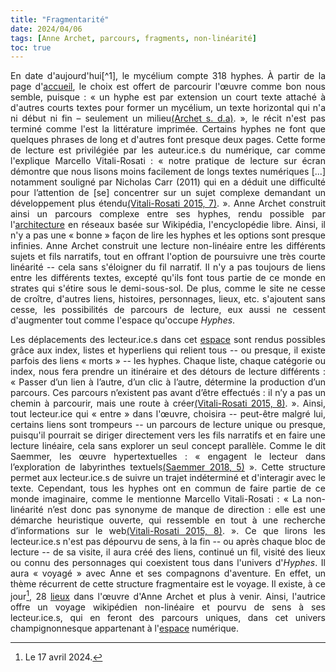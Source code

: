 ```yaml
---
title: "Fragmentarité"
date: 2024/04/06
tags: [Anne Archet, parcours, fragments, non-linéarité]
toc: true
---
```

<DIV STYLE="text-align:justify">

<!-- Remplacer les clés bib par les parenthèses dans l'export PDF et mettre des liens vers la biblio pour chaque clé.-->

En date d'aujourd'hui[^1], le mycélium compte 318 hyphes. À partir de la page d'[accueil](https://hyphes.net/index.php/Accueil), le choix est offert de parcourir l'œuvre comme bon nous semble, puisque : « un hyphe est par extension un court texte attaché à d'autres courts textes pour former un mycélium, un texte horizontal qui n'a ni début ni fin – seulement un milieu[(Archet s. d.a)](https://cgermain97.github.io/Feu-de-Foret/docs/biblio/). », le récit n'est pas terminé comme l'est la littérature imprimée. Certains hyphes ne font que quelques phrases de long et d'autres font presque deux pages. Cette forme de lecture est privilégiée par les auteur.ice.s du numérique, car comme l'explique Marcello Vitali-Rosati : « notre pratique de lecture sur écran démontre que nous lisons moins facilement de longs textes numériques [...] notamment souligné par Nicholas Carr (2011) qui en a déduit une difficulté pour l’attention de [se] concentrer sur un sujet complexe demandant un développement plus étendu[(Vitali-Rosati 2015, 7)](https://cgermain97.github.io/Feu-de-Foret/docs/biblio/). ». Anne Archet construit ainsi un parcours complexe entre ses hyphes, rendu possible par l'[architecture](https://cgermain97.github.io/Feu-de-Foret/docs/hyper/) en réseaux basée sur Wikipédia, l'encyclopédie libre. Ainsi, il n'y a pas une « bonne » façon de lire les hyphes et les options sont presque infinies. Anne Archet construit une lecture non-linéaire entre les différents sujets et fils narratifs, tout en offrant l'option de poursuivre une très courte linéarité -- cela sans s'éloigner du fil narratif. Il n'y a pas toujours de liens entre les différents textes, excepté qu'ils font tous partie de ce monde en strates qui s'étire sous le demi-sous-sol. De plus, comme le site ne cesse de croître, d'autres liens, histoires, personnages, lieux, etc. s'ajoutent sans cesse, les possibilités de parcours de lecture, eux aussi ne cessent d'augmenter tout comme l'espace qu'occupe *Hyphes*. 

Les déplacements des lecteur.ice.s dans cet [espace](https://cgermain97.github.io/Feu-de-Foret/docs/h%C3%A9t%C3%A9ro/) sont rendus possibles grâce aux index, listes et hyperliens qui relient tous -- ou presque, il existe parfois des liens « morts » -- les hyphes. Chaque liste, chaque catégorie ou index, nous fera prendre un itinéraire et des détours de lecture différents : « Passer d’un lien à l’autre, d’un clic à l’autre, détermine la production d’un parcours. Ces parcours n’existent pas avant d’être effectués : il n’y a pas un chemin à parcourir, mais une route à créer[(Vitali-Rosati 2015, 8)](https://cgermain97.github.io/Feu-de-Foret/docs/biblio/). ». Ainsi, tout lecteur.ice qui « entre » dans l'œuvre, choisira -- peut-être malgré lui, certains liens sont trompeurs -- un parcours de lecture unique ou presque, puisqu'il pourrait se diriger directement vers les fils narratifs et en faire une lecture linéaire, cela sans explorer un seul concept parallèle. Comme le dit Saemmer, les œuvre hypertextuelles : « engagent le lecteur dans l’exploration de labyrinthes textuels[(Saemmer 2018, 5)](https://cgermain97.github.io/Feu-de-Foret/docs/biblio/) ». Cette structure permet aux lecteur.ice.s de suivre un trajet indéterminé et d'interagir avec le texte. Cependant, tous les hyphes ont en commun de faire partie de ce monde imaginaire, comme le mentionne Marcello Vitali-Rosati : « La non-linéarité n’est donc pas synonyme de manque de direction : elle est une démarche heuristique ouverte, qui ressemble en tout à une recherche d’informations sur le web[(Vitali-Rosati 2015, 8)](https://cgermain97.github.io/Feu-de-Foret/docs/biblio/). ». Ce que lirons les lecteur.ice.s n'est pas dépourvu de sens, à la fin -- ou après chaque bloc de lecture -- de sa visite, il aura créé des liens, continué un fil, visité des lieux ou connu des personnages qui coexistent tous dans l'univers d'*Hyphes*. Il aura « voyagé » avec Anne et ses compagnons d'aventure. En effet, un thème récurrent de cette structure fragmentaire est le voyage. Il existe, à ce jour[^4], 28 [lieux](https://hyphes.net/index.php/Cat%C3%A9gorie:Lieux) dans l'œuvre d'Anne Archet et plus à venir. Ainsi, l'autrice offre un voyage wikipédien non-linéaire et pourvu de sens à ses lecteur.ice.s, qui en feront des parcours uniques, dans cet univers champignonnesque appartenant à l'[espace](https://cgermain97.github.io/Feu-de-Foret/docs/pornotopie/) numérique.

[^4]: Le 17 avril 2024.
